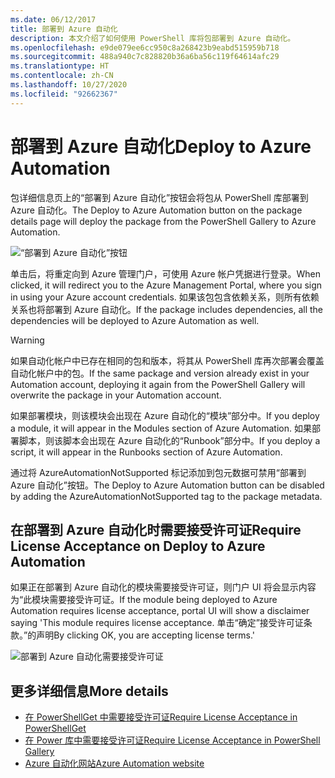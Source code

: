 ```yaml
---
ms.date: 06/12/2017
title: 部署到 Azure 自动化
description: 本文介绍了如何使用 PowerShell 库将包部署到 Azure 自动化。
ms.openlocfilehash: e9de079ee6cc950c8a268423b9eabd515959b718
ms.sourcegitcommit: 488a940c7c828820b36a6ba56c119f64614afc29
ms.translationtype: HT
ms.contentlocale: zh-CN
ms.lasthandoff: 10/27/2020
ms.locfileid: "92662367"
---
```

# <a name="deploy-to-azure-automation"></a><span data-ttu-id="b90f0-103">部署到 Azure 自动化</span><span class="sxs-lookup"><span data-stu-id="b90f0-103">Deploy to Azure Automation</span></span>

<span data-ttu-id="b90f0-104">包详细信息页上的“部署到 Azure 自动化”按钮会将包从 PowerShell 库部署到 Azure 自动化。</span><span class="sxs-lookup"><span data-stu-id="b90f0-104">The Deploy to Azure Automation button on the package details page will deploy the package from the PowerShell Gallery to Azure Automation.</span></span>

![“部署到 Azure 自动化”按钮](media/deploy-to-azure-automation/DeployToAzureAutomationButton.png)

<span data-ttu-id="b90f0-106">单击后，将重定向到 Azure 管理门户，可使用 Azure 帐户凭据进行登录。</span><span class="sxs-lookup"><span data-stu-id="b90f0-106">When clicked, it will redirect you to the Azure Management Portal, where you sign in using your Azure account credentials.</span></span> <span data-ttu-id="b90f0-107">如果该包包含依赖关系，则所有依赖关系也将部署到 Azure 自动化。</span><span class="sxs-lookup"><span data-stu-id="b90f0-107">If the package includes dependencies, all the dependencies will be deployed to Azure Automation as well.</span></span>

> [!WARNING]
> <span data-ttu-id="b90f0-108">如果自动化帐户中已存在相同的包和版本，将其从 PowerShell 库再次部署会覆盖自动化帐户中的包。</span><span class="sxs-lookup"><span data-stu-id="b90f0-108">If the same package and version already exist in your Automation account, deploying it again from the PowerShell Gallery will overwrite the package in your Automation account.</span></span>

<span data-ttu-id="b90f0-109">如果部署模块，则该模块会出现在 Azure 自动化的“模块”部分中。</span><span class="sxs-lookup"><span data-stu-id="b90f0-109">If you deploy a module, it will appear in the Modules section of Azure Automation.</span></span> <span data-ttu-id="b90f0-110">如果部署脚本，则该脚本会出现在 Azure 自动化的“Runbook”部分中。</span><span class="sxs-lookup"><span data-stu-id="b90f0-110">If you deploy a script, it will appear in the Runbooks section of Azure Automation.</span></span>

<span data-ttu-id="b90f0-111">通过将 AzureAutomationNotSupported 标记添加到包元数据可禁用“部署到 Azure 自动化”按钮。</span><span class="sxs-lookup"><span data-stu-id="b90f0-111">The Deploy to Azure Automation button can be disabled by adding the AzureAutomationNotSupported tag to the package metadata.</span></span>

## <a name="require-license-acceptance-on-deploy-to-azure-automation"></a><span data-ttu-id="b90f0-112">在部署到 Azure 自动化时需要接受许可证</span><span class="sxs-lookup"><span data-stu-id="b90f0-112">Require License Acceptance on Deploy to Azure Automation</span></span>

<span data-ttu-id="b90f0-113">如果正在部署到 Azure 自动化的模块需要接受许可证，则门户 UI 将会显示内容为“此模块需要接受许可证。</span><span class="sxs-lookup"><span data-stu-id="b90f0-113">If the module being deployed to Azure Automation requires license acceptance, portal UI will show a disclaimer saying 'This module requires license acceptance.</span></span> <span data-ttu-id="b90f0-114">单击“确定”接受许可证条款。”的声明</span><span class="sxs-lookup"><span data-stu-id="b90f0-114">By clicking OK, you are accepting license terms.'</span></span>

![部署到 Azure 自动化需要接受许可证](media/deploy-to-azure-automation/DeployToAzureAutomationRequireLicenseAcceptanceDisclaimer.png)

## <a name="more-details"></a><span data-ttu-id="b90f0-116">更多详细信息</span><span class="sxs-lookup"><span data-stu-id="b90f0-116">More details</span></span>

- [<span data-ttu-id="b90f0-117">在 PowerShellGet 中需要接受许可证</span><span class="sxs-lookup"><span data-stu-id="b90f0-117">Require License Acceptance in PowerShellGet</span></span>](../../concepts/module-license-acceptance.md)
- [<span data-ttu-id="b90f0-118">在 Power 库中需要接受许可证</span><span class="sxs-lookup"><span data-stu-id="b90f0-118">Require License Acceptance in PowerShell Gallery</span></span>](packages-that-require-license-acceptance.md)
- [<span data-ttu-id="b90f0-119">Azure 自动化网站</span><span class="sxs-lookup"><span data-stu-id="b90f0-119">Azure Automation website</span></span>](https://azure.microsoft.com/services/automation/)
